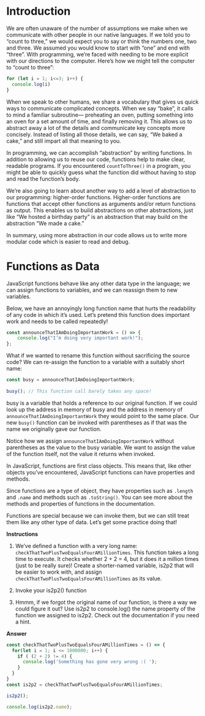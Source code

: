 # Introduction
We are often unaware of the number of assumptions we make when we communicate with other people in our native languages. If we told you to “count to three,” we would expect you to say or think the numbers one, two and three. We assumed you would know to start with “one” and end with “three”. With programming, we’re faced with needing to be more explicit with our directions to the computer. Here’s how we might tell the computer to “count to three”:
```js
for (let i = 1; i<=3; i++) {
  console.log(i)
}
```
When we speak to other humans, we share a vocabulary that gives us quick ways to communicate complicated concepts. When we say “bake”, it calls to mind a familiar subroutine— preheating an oven, putting something into an oven for a set amount of time, and finally removing it. This allows us to abstract away a lot of the details and communicate key concepts more concisely. Instead of listing all those details, we can say, “We baked a cake,” and still impart all that meaning to you.

In programming, we can accomplish “abstraction” by writing functions. In addition to allowing us to reuse our code, functions help to make clear, readable programs. If you encountered `countToThree()` in a program, you might be able to quickly guess what the function did without having to stop and read the function’s body.

We’re also going to learn about another way to add a level of abstraction to our programming: higher-order functions. Higher-order functions are functions that accept other functions as arguments and/or return functions as output. This enables us to build abstractions on other abstractions, just like “We hosted a birthday party” is an abstraction that may build on the abstraction “We made a cake.”

In summary, using more abstraction in our code allows us to write more modular code which is easier to read and debug.

# Functions as Data
JavaScript functions behave like any other data type in the language; we can assign functions to variables, and we can reassign them to new variables.

Below, we have an annoyingly long function name that hurts the readability of any code in which it’s used. Let’s pretend this function does important work and needs to be called repeatedly!
```js
const announceThatIAmDoingImportantWork = () => {
    console.log("I’m doing very important work!");
};
```
What if we wanted to rename this function without sacrificing the source code? We can re-assign the function to a variable with a suitably short name:
```js
const busy = announceThatIAmDoingImportantWork;
 
busy(); // This function call barely takes any space!
```

busy is a variable that holds a reference to our original function. If we could look up the address in memory of busy and the address in memory of `announceThatIAmDoingImportantWork` they would point to the same place. Our new `busy()` function can be invoked with parentheses as if that was the name we originally gave our function.

Notice how we assign `announceThatIAmDoingImportantWork` without parentheses as the value to the busy variable. We want to assign the value of the function itself, not the value it returns when invoked.

In JavaScript, functions are first class objects. This means that, like other objects you’ve encountered, JavaScript functions can have properties and methods.

Since functions are a type of object, they have properties such as `.length` and `.name` and methods such as `.toString()`. You can see more about the methods and properties of functions in the documentation.

Functions are special because we can invoke them, but we can still treat them like any other type of data. Let’s get some practice doing that!

**Instructions**
1. We’ve defined a function with a very long name: `checkThatTwoPlusTwoEqualsFourAMillionTimes`. This function takes a long time to execute. It checks whether 2 + 2 = 4, but it does it a million times (just to be really sure)! Create a shorter-named variable, is2p2 that will be easier to work with, and assign `checkThatTwoPlusTwoEqualsFourAMillionTimes` as its value.

2. Invoke your is2p2() function
3. Hmmm, if we forgot the original name of our function, is there a way we could figure it out? Use is2p2 to console.log() the name property of the function we assigned to is2p2. Check out the documentation if you need a hint.

**Answer**
```js
const checkThatTwoPlusTwoEqualsFourAMillionTimes = () => {
  for(let i = 1; i <= 1000000; i++) {
    if ( (2 + 2) != 4) {
      console.log('Something has gone very wrong :( ');
    }
  }
}
const is2p2 = checkThatTwoPlusTwoEqualsFourAMillionTimes;

is2p2();

console.log(is2p2.name);
```

